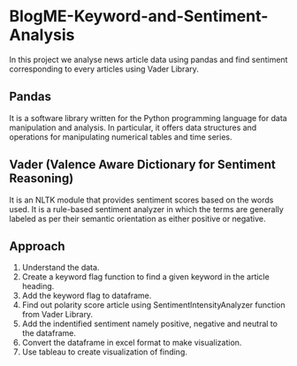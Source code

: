 # BlogME-Keyword-and-Sentiment-Analysis

In this project we analyse news article data using pandas and find sentiment corresponding to every articles using Vader Library. 
## Pandas 
It is a software library written for the Python programming language for data manipulation and analysis. In particular, it offers data structures and operations for manipulating numerical tables and time series.

## Vader (Valence Aware Dictionary for Sentiment Reasoning)
It is an NLTK module that provides sentiment scores based on the words used. It is a rule-based sentiment analyzer in which the terms are generally labeled as per their semantic orientation as either positive or negative.

## Approach
1. Understand the data. 
2. Create a keyword flag function to find a given keyword in the article heading.
3. Add the keyword flag to dataframe.
4. Find out polarity score article using SentimentIntensityAnalyzer function from Vader Library.
5. Add the indentified sentiment namely positive, negative and neutral to the dataframe.
6. Convert the dataframe in excel format to make visualization.
7. Use tableau to create visualization of finding.
